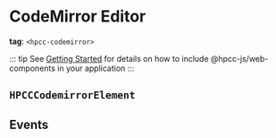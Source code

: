 # CodeMirror Editor

**tag**: `<hpcc-codemirror>`

<ClientOnly>
  <hpcc-preview style="width:100%;height:400px">
      <hpcc-codemirror mode="json" theme="light" style="width:100%;height:100%">
      </hpcc-codemirror>
      <script>
          document.querySelector('hpcc-codemirror').text = `\
    {
      "aaa":123, 
      "bbb":"ddd", 
      "c":3, 
      "d":true
    }`;
      </script>
  </hpcc-preview>
</ClientOnly>

::: tip
See [Getting Started](../guide/getting-started.md) for details on how to include @hpcc-js/web-components in your application
:::

## `HPCCCodemirrorElement`

## Events
